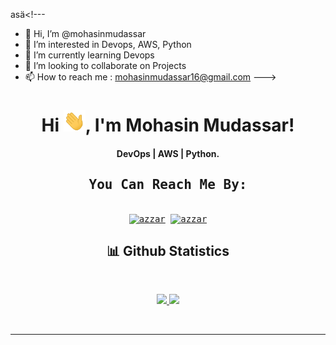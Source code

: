 asä<!---
- 👋 Hi, I’m @mohasinmudassar
- 👀 I’m interested in Devops, AWS, Python
- 🌱 I’m currently learning Devops
- 💞️ I’m looking to collaborate on Projects
- 📫 How to reach me : mohasinmudassar16@gmail.com
--->
<!---
mohasinmudassar/mohasinmudassar is a ✨ special ✨ repository because its `README.md` (this file) appears on your GitHub profile.
You can click the Preview link to take a look at your changes.
--->
<div align="center">
<h1 align="center">Hi <img width="35" src="https://github.com/1999AZZAR/1999AZZAR/blob/main/resources/img/waving.gif">, I'm Mohasin Mudassar!</h1>
<h4 align="center">DevOps | AWS | Python.</h4>
</div>



  <samp>
    <h2 align="center"> You Can Reach Me By:</h2>
    <p align="center">
      <br/>
      <a href="https://www.linkedin.com/in/mohasin-mudassar/"
       target="blank"><img align="center"
         src="https://img.shields.io/badge/linkedin-%231DA1F2.svg?style=for-the-badge&logo=linkedin&logoColor=white"
         alt="azzar" height="30"/></a>
        <a href="mailto:mohasinmudassar16@gmail.com" target="blank"><img align="center"
         src="https://img.shields.io/badge/Gmail-D14836?style=for-the-badge&logo=gmail&logoColor=white"
         alt="azzar" height="30"/></a>
    </p>
  </samp>
</div>
</div>

<div> 
 
  <div>
    <h2 align="center"> 📊 Github Statistics </h2>
      <br/>
        <p align="center">
          <a href="https://github.com/mohasinmudassar">
          <img width="49.5%" src="https://github-readme-stats.vercel.app/api?username=mohasinmudassar&count_private=true&show_icons=true&theme=gruvbox&hide_border=true" />
          <img width="49.5%" src="https://github-readme-streak-stats.herokuapp.com/?user=mohasinmudassar&count_private=true&theme=gruvbox&hide_border=true" />
          </a>
       </p>
     <br>
  </div>    
</div>

<!---
<div>
  <br/>
  <h2 align="center"> My Current Activity </h2>
<a><img alt="My Activity Graph" src="https://activity-graph.herokuapp.com/graph/?username=mohasinmudassar&bg_color=000&color=fff&line=00E676&point=fff&hide_border=true" /></a>
</div>-->


------
